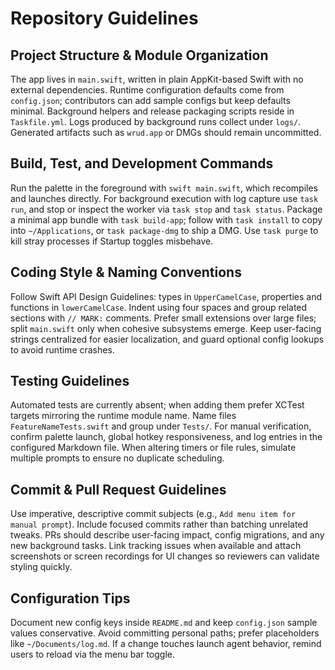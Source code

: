 # Repository Guidelines

## Project Structure & Module Organization
The app lives in `main.swift`, written in plain AppKit-based Swift with no external dependencies. Runtime configuration defaults come from `config.json`; contributors can add sample configs but keep defaults minimal. Background helpers and release packaging scripts reside in `Taskfile.yml`. Logs produced by background runs collect under `logs/`. Generated artifacts such as `wrud.app` or DMGs should remain uncommitted.

## Build, Test, and Development Commands
Run the palette in the foreground with `swift main.swift`, which recompiles and launches directly. For background execution with log capture use `task run`, and stop or inspect the worker via `task stop` and `task status`. Package a minimal app bundle with `task build-app`; follow with `task install` to copy into `~/Applications`, or `task package-dmg` to ship a DMG. Use `task purge` to kill stray processes if Startup toggles misbehave.

## Coding Style & Naming Conventions
Follow Swift API Design Guidelines: types in `UpperCamelCase`, properties and functions in `lowerCamelCase`. Indent using four spaces and group related sections with `// MARK:` comments. Prefer small extensions over large files; split `main.swift` only when cohesive subsystems emerge. Keep user-facing strings centralized for easier localization, and guard optional config lookups to avoid runtime crashes.

## Testing Guidelines
Automated tests are currently absent; when adding them prefer XCTest targets mirroring the runtime module name. Name files `FeatureNameTests.swift` and group under `Tests/`. For manual verification, confirm palette launch, global hotkey responsiveness, and log entries in the configured Markdown file. When altering timers or file rules, simulate multiple prompts to ensure no duplicate scheduling.

## Commit & Pull Request Guidelines
Use imperative, descriptive commit subjects (e.g., `Add menu item for manual prompt`). Include focused commits rather than batching unrelated tweaks. PRs should describe user-facing impact, config migrations, and any new background tasks. Link tracking issues when available and attach screenshots or screen recordings for UI changes so reviewers can validate styling quickly.

## Configuration Tips
Document new config keys inside `README.md` and keep `config.json` sample values conservative. Avoid committing personal paths; prefer placeholders like `~/Documents/log.md`. If a change touches launch agent behavior, remind users to reload via the menu bar toggle.

